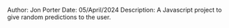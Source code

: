 Author: Jon Porter
Date: 05/April/2024
Description: A Javascript project to give random predictions to the user.
